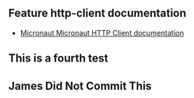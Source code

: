 ## Feature http-client documentation

- [Micronaut Micronaut HTTP Client documentation](https://docs.micronaut.io/latest/guide/index.html#httpClient)

## This is a fourth test

## James Did Not Commit This
